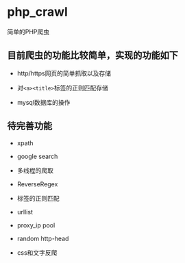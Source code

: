 # php_crawl
简单的PHP爬虫

## 目前爬虫的功能比较简单，实现的功能如下

 - http/https网页的简单抓取以及存储

 - 对`<a><title>`标签的正则匹配存储

 - mysql数据库的操作

## 待完善功能

 - xpath

 - google search
 
 - 多线程的爬取

 - ReverseRegex

 - 标签的正则匹配

 - urllist

 - proxy_ip pool

 - random http-head

 - css和文字反爬
